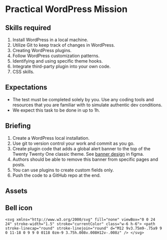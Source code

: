 # Practical WordPress Mission

## Skills required

1. Install WordPress in a local machine.
1. Utilize Git to keep track of changes in WordPress.
1. Creating WordPress plugins.
1. Follow WordPress customization patterns.
1. Identifying and using specific theme hooks.
1. Integrate third-party plugin into your own code.
1. CSS skills.

## Expectations

- The test must be completed solely by you. Use any coding tools and resources that you are familiar with to simulate authentic dev conditions.
- We expect this task to be done in up to 1h.

## Briefing

1. Create a WordPress local installation.
1. Use git to version control your work and commit as you go.
1. Create plugin code that adds a global alert banner to the top of the Twenty Twenty One classic theme. See [banner design](https://www.figma.com/file/pasOUazcXHCSt8YPyz8oBx/Untitled?type=design&node-id=0%3A1&t=yqDtWF6rHuzxpm7m-1) in figma.
1. Authors should be able to remove this banner from specific pages and posts.
1. You can use plugins to create custom fields only.
1. Push the code to a GitHub repo at the end.

## Assets

## Bell icon

`
<svg xmlns="http://www.w3.org/2000/svg" fill="none" viewBox="0 0 24 24" stroke-width="1.5" stroke="currentColor" class="w-6 h-6">
  <path stroke-linecap="round" stroke-linejoin="round" d="M12 9v3.75m9-.75a9 9 0 11-18 0 9 9 0 0118 0zm-9 3.75h.008v.008H12v-.008z" />
</svg>
`
